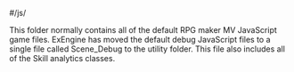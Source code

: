 #/js/

This folder normally contains all of the default RPG maker MV JavaScript game files.
ExEngine has moved the default debug JavaScript files to a single file called Scene_Debug to the utility folder. This file also includes all of the Skill analytics classes.
